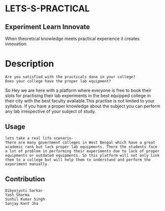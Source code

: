 # LETS-S-PRACTICAL
## Experiment Learn Innovate
 When theoretical knowledge meets practical experience it creates innovation.
# Description
    Are you satisfied with the practicals done in your college?
    Does your college have the proper lab equipment?
 
 So Hey we are here with a platform where everyone is free to book their slots for practising  their lab experiments in the best equipped college in their city with the best faculty available.This practise is not limited to your syllabus. If you have a proper knowledge about the subject you can perform any lab irrespective of your subject of study.
 
## Usage
    lets take a real life scenario- 
    There are many government colleges in West Bengal which have a great academic rank but lack proper lab equipments. There the students face a lot of problem in performing their experiments due to lack of proper equipments or outdated equipments. So this platform will not only link them to a college but will help them to understand and perform the experiment manually.

## Contribution
    Dibyojyoti Sarkar
    Yash Sharma
    Sushil Kumar Singh
    Sanjay Kant Jha
    
